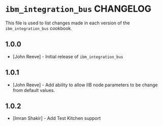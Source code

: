 `ibm_integration_bus` CHANGELOG
===========================

This file is used to list changes made in each version of the `ibm_integration_bus` cookbook.

1.0.0
-----
- [John Reeve] - Initial release of `ibm_integration_bus`

1.0.1
-----
- [John Reeve] - Add ability to allow IIB node parameters to be change from default values.

1.0.2
-----
- [Imran Shakir] - Add Test Kitchen support